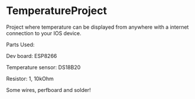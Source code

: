# TemperatureProject
Project where temperature can be displayed from anywhere with a internet connection to your IOS device. 

Parts Used:

Dev board: ESP8266

Temperature sensor: DS18B20

Resistor: 1, 10kOhm

Some wires, perfboard and solder! 
